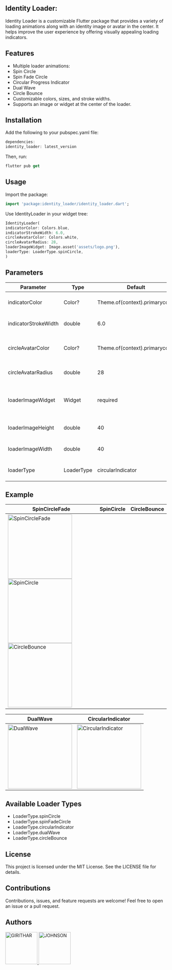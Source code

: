 

## Identity Loader: 
Identity Loader is a customizable Flutter package that provides a variety of loading animations along with an identity image or avatar in the center. It helps improve the user experience by offering visually appealing loading indicators.

## Features

* Multiple loader animations:
* Spin Circle
* Spin Fade Circle
* Circular Progress Indicator
* Dual Wave
* Circle Bounce
* Customizable colors, sizes, and stroke widths.
* Supports an image or widget at the center of the loader.


## Installation

Add the following to your pubspec.yaml file:

```dart
dependencies:
identity_loader: latest_version
```


Then, run:

```dart
flutter pub get
```


## Usage

Import the package:
```dart
import 'package:identity_loader/identity_loader.dart';
```

Use IdentityLoader in your widget tree:

```dart
IdentityLoader(
indicatorColor: Colors.blue,
indicatorStrokeWidth: 6.0,
circleAvatarColor: Colors.white,
circleAvatarRadius: 28,
loaderImageWidget: Image.asset('assets/logo.png'),
loaderType: LoaderType.spinCircle,
)
```

## Parameters

|Parameter   | Type   | Default                        |Description   |
|---|--------|--------------------------------|---|
| indicatorColor  | Color? | Theme.of(context).primarycolor | Color of the loading indicator  |
|  indicatorStrokeWidth | double | 6.0                            | Stroke width of the indicator  |
| circleAvatarColor  | Color? | Theme.of(context).primarycolor                           |Background color of the center avatar   |
|circleAvatarRadius   | double | 28                             | Radius of the center avatar  |
| loaderImageWidget  |  Widget | required                       |Widget displayed at the center of the loader   |
|  loaderImageHeight | double | 40                             | Height of the loader image  |
| loaderImageWidth  |    double | 40                             | Width of the loader imag  |
| loaderType  |   LoaderType | circularIndicator              | Type of loading animation  |

## Example



| SpinCircleFade | SpinCircle | CircleBounce |
|---------------|-----------|-------------|
| <img src="https://media-hosting.imagekit.io/61b6d57a578f445e/spinCircleFade.gif?Expires=1838193712&Key-Pair-Id=K2ZIVPTIP2VGHC&Signature=toYyhCC17lrUdVIpx~kyBQFMRcblaOVJuBqptXG4-J2EtcsoHN4Oy2FsHt1YzB~hBpAm1BYsdwdz2JSfehqTZQD52lDcpmopxmawL16qQyviHJUJrFi5AaS1ISo8EcUn3Cxo6NjFSRb~SilllIRcJRXEFy9MU4L9MPsNMy~wf6Xp5gN1XTfmrbilm7fDzKdNxVkJPewqbYKezxpOlficeD6PJ4DxQw8SEw9ZQwphHnZk4pm8akZW-9Kc0Pe6-p8ZYx0dKzlqs9uOY8lzFFnLcjNQEfWlSYakTRI5xcowx4HfIY6jfHAjBo7SIgrVQKopQufPGyz759RrYL1M1dJvJw__" width="200" alt="SpinCircleFade"/>  <img src="https://media-hosting.imagekit.io/6ca6bdcdfec64733/spinCircle.gif?Expires=1838194516&Key-Pair-Id=K2ZIVPTIP2VGHC&Signature=MaAIww-WMj1m~R9VoAbqT6cuEx92V57pdqaZsOjBy-ubLMa8NkwFmAsW8LEMbQSTh16dAoDtVnPHFPTcEDsSmGM2Po6YjSsJ12V5hjaQccphD2kPMKGPM4F12Ax2wiQmiScZ3WDjS~mcd72vjl9RCFcBwpUQOpOybwhCXqVd4K6b-3T2WODBClfQv4ICx3gn-5gB7HN-D3bF1kS5prBd6N8iRW7YZTsgewN87xYzMCW0ZkXNT3QMLgTm8UpZGKBbzcMk69BBxw2iHujHkjegyl--P1dm43PjCmrKdkOcuWWizO-HwQey06NhfoHWdA3l7VUYDzG07t3qmnnqJk3u1w__" width="200" alt="SpinCircle"/>  <img src="https://media-hosting.imagekit.io/c67a9acd363649c5/circleBounce.gif?Expires=1838194558&Key-Pair-Id=K2ZIVPTIP2VGHC&Signature=DDIPV5U1qYxkr0Bbi7uICNVa5g7g~3F79blOH3jEQxRqZeB7nKo91az~lcUr-D9X-GM6vjzdbW56KXFkh7demV~LDMrnLZgB-2crASp6I2kTh75noOk8ZwrY1mLRZsGDflN2kD7ifybisIns0chiuVhEiMpmBxKvCoho33OGdsYjWhF2UKXNm9ZbI4-je9ow-AB7Ve4yQe2rC4uOgTOBGapMV1GxLh8Evq2U2tGOrrcAXHlQWIpIBmcAuzTng-rwm1NVv-aq3xACSGouPwSpEVf1Obj-elx~aXkixzijfYIexm8yCwmluMsvvwpGRimbnHzkMwZJI~~rJ4DRYQQ0tA__" width="200" alt="CircleBounce"/> |

| DualWave | CircularIndicator |
|---------|------------------|
| <img src="https://media-hosting.imagekit.io/ad90c276e2b746aa/dualWave.gif?Expires=1838194553&Key-Pair-Id=K2ZIVPTIP2VGHC&Signature=gTnvPJ2mRN3AAMmFngdIYuw2ovrt1GJBeWYi86Us7IyeuCyJDcrZHAzkqjJ-8kXH1lzLsYFeHNOqVuZonPN--J~VX78WoFt3UQJBBxXI5h3Cfv3i26HWUXPYkGaZdh959z2XcteCwqX3wlP~ZdsHQ2FAPkGJS4obhxuUfGmiyH1GOwrkbvk38QD4qOHuP3tyv7LaNOZbUHXwYtc2VM-KnJQP8kTnUU2Q-~Zw5HT65PDWDI1gZTEIVvgPwEPj9sL~jebG-gLhXxZnSAvQMzTmC6SxGbD7sKOfgmltvkxrmDWb2hnDXptTPAFQKaGY4UsOu~G-Uj~iPBvkg9FjfAf9Lg__" width="200" alt="DualWave"/> | <img src="https://media-hosting.imagekit.io/0bdd09a747044bdd/circular.gif?Expires=1838194805&Key-Pair-Id=K2ZIVPTIP2VGHC&Signature=zRB14bhWWECXB1ZkEWDEOU8bVN3zx5kEfFs~49FDcLVeMpprc-0TBRReS1q~Kp8hUhGPMaPlYxN~jpGaigyC3z5aWpegE25rnxKqJ9mfkAZ4LAu1sH5WV0mcxgFWwGkbElnL5neEfWVmEv96sQ~2Cr-axGj8pcpoPyaS7TbKTIPEh~ICrvRjpAW2G9pef0z~x5UwPj9QlhK50f0QsPFt0KuqKkI~zDRgdffXCATgQxlGSquIwIIHkbpJF31rwLlhpP7cwlSZiycLlwrLzcdOq3LMKBn9jv9w6hNfUu~fDaTCGR0lwfW9ISpAmf4AbiW~7CQuBeEKFkp7TrLyP3k5EQ__" width="200" alt="CircularIndicator"/> |







[//]: # ([https://user-images.githubusercontent.com/14011726/94132137-7d4fc100-fe7c-11ea-8512-69f90cb65e48.gif]&#40;https://youtube.com/shorts/ZSozPgIKRUQ?si=kwwMBFpSYrSslwHG&#41;)






## Available Loader Types
* LoaderType.spinCircle
* LoaderType.spinFadeCircle
* LoaderType.circularIndicator
* LoaderType.dualWave
* LoaderType.circleBounce

## License
This project is licensed under the MIT License. See the LICENSE file for details.

## Contributions
Contributions, issues, and feature requests are welcome! Feel free to open an issue or a pull request.

## Authors

<a href="https://github.com/Girithardeveloper/Identity-Loader">
    <img src="https://i.imghippo.com/files/mhE6205AIs.jpg" alt="GIRITHAR" width="100" height="100">
</a>

<a href="https://github.com/Girithardeveloper/Identity-Loader">
    <img src="https://avatars.githubusercontent.com/u/116719711?v=4" alt="JOHNSON" width="100" height="100">
</a>








